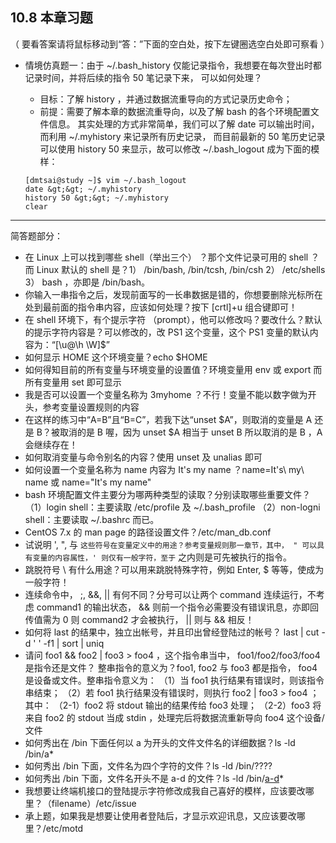 ## 10.8 本章习题

（ 要看答案请将鼠标移动到“答：”下面的空白处，按下左键圈选空白处即可察看 ）

- 情境仿真题一：由于 ~/.bash_history 仅能记录指令，我想要在每次登出时都记录时间，并将后续的指令 50 笔记录下来， 可以如何处理？

  - 目标：了解 history ，并通过数据流重导向的方式记录历史命令；
  - 前提：需要了解本章的数据流重导向，以及了解 bash 的各个环境配置文件信息。 其实处理的方式非常简单，我们可以了解 date 可以输出时间，而利用 ~/.myhistory 来记录所有历史记录， 而目前最新的 50 笔历史记录可以使用 history 50 来显示，故可以修改 ~/.bash_logout 成为下面的模样：

  ```
  [dmtsai@study ~]$ vim ~/.bash_logout
  date &gt;&gt; ~/.myhistory
  history 50 &gt;&gt; ~/.myhistory
  clear
  ```

------

简答题部分：

- 在 Linux 上可以找到哪些 shell（举出三个） ？那个文件记录可用的 shell ？而 Linux 默认的 shell 是？1） /bin/bash, /bin/tcsh, /bin/csh 2） /etc/shells 3） bash ，亦即是 /bin/bash。
- 你输入一串指令之后，发现前面写的一长串数据是错的，你想要删除光标所在处到最前面的指令串内容，应该如何处理？按下 [crtl]+u 组合键即可！
- 在 shell 环境下，有个提示字符 （prompt），他可以修改吗？要改什么？默认的提示字符内容是？可以修改的，改 PS1 这个变量，这个 PS1 变量的默认内容为：“[\u@\h \W]$”
- 如何显示 HOME 这个环境变量？echo $HOME
- 如何得知目前的所有变量与环境变量的设置值？环境变量用 env 或 export 而所有变量用 set 即可显示
- 我是否可以设置一个变量名称为 3myhome ？不行！变量不能以数字做为开头，参考变量设置规则的内容
- 在这样的练习中“A=B”且“B=C”，若我下达“unset $A”，则取消的变量是 A 还是 B？被取消的是 B 喔，因为 unset $A 相当于 unset B 所以取消的是 B ，A 会继续存在！
- 如何取消变量与命令别名的内容？使用 unset 及 unalias 即可
- 如何设置一个变量名称为 name 内容为 It's my name ？name=It\'s\ my\ name 或 name="It's my name"
- bash 环境配置文件主要分为哪两种类型的读取？分别读取哪些重要文件？（1）login shell：主要读取 /etc/profile 及 ~/.bash_profile （2）non-logni shell：主要读取 ~/.bashrc 而已。
- CentOS 7.x 的 man page 的路径设置文件？/etc/man_db.conf
- 试说明 ', ", 与 `这些符号在变量定义中的用途？参考变量规则那一章节，其中， " 可以具有变量的内容属性，' 则仅有一般字符，至于` 之内则是可先被执行的指令。
- 跳脱符号 \ 有什么用途？可以用来跳脱特殊字符，例如 Enter, $ 等等，使成为一般字符！
- 连续命令中， ;, &&, || 有何不同？分号可以让两个 command 连续运行，不考虑 command1 的输出状态， && 则前一个指令必需要没有错误讯息，亦即回传值需为 0 则 command2 才会被执行， || 则与 && 相反！
- 如何将 last 的结果中，独立出帐号，并且印出曾经登陆过的帐号？ last | cut -d ' ' -f1 | sort | uniq
- 请问 foo1 && foo2 | foo3 > foo4 ，这个指令串当中， foo1/foo2/foo3/foo4 是指令还是文件？ 整串指令的意义为？foo1, foo2 与 foo3 都是指令， foo4 是设备或文件。整串指令意义为： （1）当 foo1 执行结果有错误时，则该指令串结束； （2）若 foo1 执行结果没有错误时，则执行 foo2 | foo3 > foo4 ；其中： （2-1）foo2 将 stdout 输出的结果传给 foo3 处理； （2-2）foo3 将来自 foo2 的 stdout 当成 stdin ，处理完后将数据流重新导向 foo4 这个设备/文件
- 如何秀出在 /bin 下面任何以 a 为开头的文件文件名的详细数据？ls -ld /bin/a*
- 如何秀出 /bin 下面，文件名为四个字符的文件？ls -ld /bin/????
- 如何秀出 /bin 下面，文件名开头不是 a-d 的文件？ls -ld /bin/[a-d](https://wizardforcel.gitbooks.io/vbird-linux-basic-4e/content/94.html#fn_a-d)*
- 我想要让终端机接口的登陆提示字符修改成我自己喜好的模样，应该要改哪里？（filename）/etc/issue
- 承上题，如果我是想要让使用者登陆后，才显示欢迎讯息，又应该要改哪里？/etc/motd